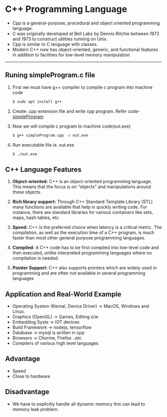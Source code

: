 # C++ Programming Language

- Cpp is a general-purpose, procedural and object oriented programming language. 
- C was originally developed at Bell Labs by Dennis Ritchie between 1972 and 1973 to construct utilities running on Unix.
- Cpp is similar to C language with classes.
- Modern C++ now has object-oriented, generic, and functional features in addition to facilities for low-level memory manipulation

---

## Runing simpleProgram.c file

1. First we must have g++ compiler to compile c program into machine code
    ```bash 
    $ sudo apt install g++
    ```

1. Create .cpp extension file and write cpp program. Refer code- [simpleProgram](./simpleProgram.cpp)

1. Now we will compile c program to machine code(out.exe)
    ```bash
    $ g++ simpleProgram.cpp -o out.exe
    ```

1. Run executable file ie. out.exe

    ```bash
    $ ./out.exe 
    ```

## C++ Language Features

1. __Object-oriented:__ C++ is an object-oriented programming language. This means that the focus is on “objects” and manipulations around these objects.

2. __Rich library support:__ Through C++ Standard Template Library (STL) many functions are available that help in quickly writing code. For instance, there are standard libraries for various containers like sets, maps, hash tables, etc.

3. __Speed:__ C++ is the preferred choice when latency is a critical metric. The compilation, as well as the execution time of a C++ program, is much faster than most other general purpose programming languages.

4. __Compiled:__ A C++ code has to be first compiled into low-level code and then executed, unlike interpreted programming languages where no compilation is needed.

5. __Pointer Support:__ C++ also supports pointers which are widely used in programming and are often not available in several programming languages


## Application and Real-World Example
- Operating System (Kernal, Device Driver) -> MacOS, Windows and Linux.
- Graphics (OpenGL) -> Games, Editing s/w
- Embedding Syste -> IOT devices
- Build Framework -> nodejs, tensorflow
- Database -> mysql is wriiten in cpp
- Browsers -> Chorme, Firefox ..etc
- Compilers of various high level languages

## Advantage

- Speed
- Close to hardware

## Disadvantage

- We have to explicitly handle all dynamic memory this can lead to memory leak problem.